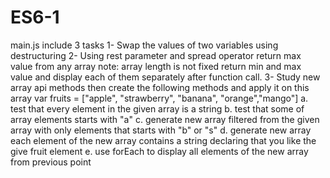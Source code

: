 # ES6-1
main.js include 3 tasks
1- Swap the values of two variables using destructuring
2- Using rest parameter and spread operator return max value from any array note: array length is not fixed return min and max value and display each of them separately after function call.
3- Study new array api methods then create the following methods and apply it on this array var fruits = ["apple", "strawberry", "banana", "orange","mango"] 
  a. test that every element in the given array is a string
  b. test that some of array elements starts with "a"
  c. generate new array filtered from the given array with only elements that starts with "b" or "s"
  d. generate new array each element of the new array contains a string declaring that you like the give fruit element
  e. use forEach to display all elements of the new array from previous point
